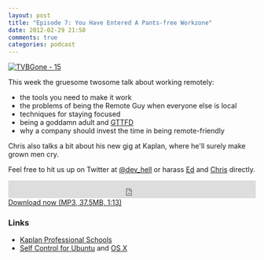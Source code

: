 ```yaml
---
layout: post
title: "Episode 7: You Have Entered A Pants-free Workzone"
date: 2012-02-29 21:50
comments: true
categories: podcast
---
```


[![TVBGone - 15](http://farm1.staticflickr.com/122/297852499_06612fc6ae_z.jpg)](http://www.flickr.com/photos/oskay/297852499/ "TVBGone - 15 by oskay")

This week the gruesome twosome talk about working remotely:

* the tools you need to make it work
* the problems of being the Remote Guy when everyone else is local
* techniques for staying focused
* being a goddamn adult and [GTTFD](http://www.flickr.com/photos/sizemore/453953576/)
* why a company should invest the time in being remote-friendly

Chris also talks a bit about his new gig at Kaplan, where he'll surely make grown men cry.

Feel free to hit us up on Twitter at [@dev_hell](https://twitter.com/dev_hell) or harass [Ed](https://twitter.com/funkatron) and [Chris](https://twitter.com/grmpyprogrammer) directly.

<iframe frameborder="0" height="36px" scrolling="no" seamless src="https://simplecast.com/e/35264?style=dark" width="100%"></iframe>
<a href="http://audio.simplecast.com/35264.mp3" rel="enclosure">Download now (MP3, 37.5MB, 1:13)</a>

### Links

* [Kaplan Professional Schools](http://www.kaplanprofessionalschools.com/)
* [Self Control for Ubuntu](http://www.omgubuntu.co.uk/2011/02/self-control-ubuntu/) and [OS X](http://visitsteve.com/made/selfcontrol/)